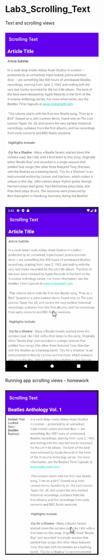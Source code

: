# Lab3_Scrolling_Text
Text and scrolling views

### <img src="https://github.com/MAD-WeeklyAssignment/Lab3_Scrolling_Text/blob/master/Lab3/Screenshot_1616062600.png?raw=true" width=300 />

### <img src="https://github.com/MAD-WeeklyAssignment/Lab3_Scrolling_Text/blob/master/Lab3/ScrollingText_Screenshot.gif?raw=true" width=300 />

Running app scrolling views - homework 
### <img src="https://github.com/MAD-WeeklyAssignment/Lab3_Scrolling_Text/blob/master/Lab3/homework.gif?raw=true" width=300 />
